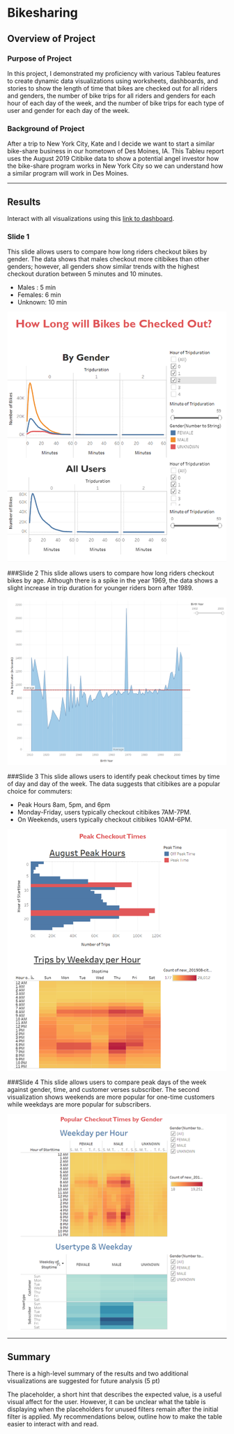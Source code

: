 # Bikesharing

## Overview of Project
### Purpose of Project
In this project, I demonstrated my proficiency with various Tableu features to create dynamic data visualizations using worksheets, dashboards, and stories to show the length of time that bikes are checked out for all riders and genders, the number of bike trips for all riders and genders for each hour of each day of the week, and the number of bike trips for each type of user and gender for each day of the week.

### Background of Project
After a trip to New York City, Kate and I decide we want to start a similar bike-share business in our hometown of Des Moines, IA. This Tableu report uses the August 2019 Citibike data to show a potential angel investor how the bike-share program works in New York City so we can understand how a similar program will work in Des Moines.  

---
## Results
Interact with all visualizations using this [link to dashboard](https://public.tableau.com/shared/2D388S5TG?:display_count=n&:origin=viz_share_link).


### Slide 1
This slide allows users to compare how long riders checkout bikes by gender. The data shows that males checkout more citibikes than other genders; however, all genders show similar trends with the highest checkout duration between 5 minutes and 10 minutes. 
* Males : 5 min
* Females: 6 min
* Unknown: 10 min 

![checkout_leng](images/checkout_leng.png)


###Slide 2
This slide allows users to compare how long riders checkout bikes by age. Although there is a spike in the year 1969, the data shows a slight increase in trip duration for younger riders born after 1989.  

![checkout_leng_age](images/checkout_leng_age.png)

###Slide 3
This slide allows users to identify peak checkout times by time of day and day of the week. The data suggests that citibikes are a popular choice for commuters:
* Peak Hours 8am, 5pm, and 6pm
* Monday-Friday, users typically checkout citibikes 7AM-7PM.
* On Weekends, users typically checkout citibikes 10AM-6PM. 

![peak_times](images/peak_times.png)


###Slide 4
This slide allows users to compare peak days of the week against gender, time, and customer verses subscriber. The second visualization shows weekends are more popular for one-time customers while weekdays are more popular for subscribers. 

![heatmap_genders](images/heatmap_genders.png)


---
## Summary
There is a high-level summary of the results and two additional visualizations are suggested for future analysis (5 pt)

The placeholder, a short hint that describes the expected value, is a useful visual affect for the user. However, it can be unclear what the table is displaying when the placeholders for unused filters remain after the initial filter is applied. My recommendations below, outline how to make the table easier to interact with and read. 



